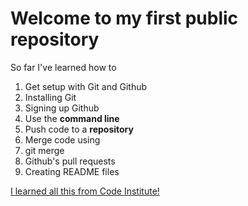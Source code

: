 # Welcome to my first public repository
 
So far I've learned how to
1. Get setup with Git and Github
  1. Installing Git
  2. Signing up Github
2. Use the **command line**
3. Push code to a **repository**
4. Merge code using
  1. git merge
  2. Github's pull requests
5. Creating README files

[I learned all this from Code Institute!](http://codeinstitute.net)